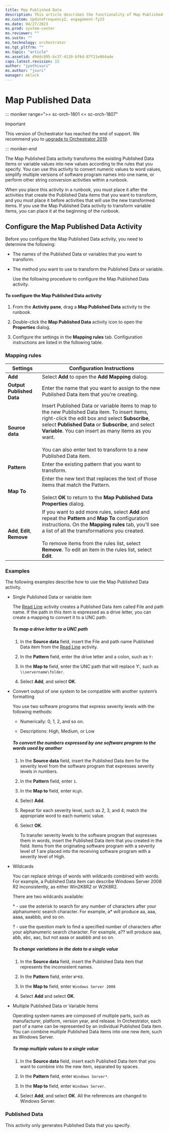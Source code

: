 ```yaml
---
title: Map Published Data
description: This article describes the functionality of Map Published Data activity.
ms.custom: UpdateFrequency2, engagement-fy23
ms.date: 04/27/2023
ms.prod: system-center
ms.reviewer: ""
ms.suite: ""
ms.technology: orchestrator
ms.tgt_pltfrm: ""
ms.topic: "article"
ms.assetid: d9ddc895-bc37-4139-bf6d-87f21e064ade
caps.latest.revision: 15
author: "jyothisuri"
ms.author: "jsuri"
manager: mkluck
---
```

# Map Published Data

::: moniker range=">= sc-orch-1801 <= sc-orch-1807"

> [!IMPORTANT]
>
> This version of Orchestrator has reached the end of support. We recommend you to [upgrade to Orchestrator 2019](../index.yml).

::: moniker-end

The Map Published Data activity transforms the existing Published Data items or variable values into new values according to the rules that you specify. You can use this activity to convert numeric values to word values, simplify multiple versions of software program names into one name, or perform other string conversion activities within a runbook.  

 When you place this activity in a runbook, you must place it after the activities that create the Published Data items that you want to transform, and you must place it before activities that will use the new transformed items. If you use the Map Published Data activity to transform variable items, you can place it at the beginning of the runbook.  

## Configure the Map Published Data Activity  
 Before you configure the Map Published Data activity, you need to determine the following:  

- The names of the Published Data or variables that you want to transform.  

- The method you want to use to transform the Published Data or variable.  

  Use the following procedure to configure the Map Published Data activity.  

#### To configure the Map Published Data activity  

1.  From the **Activity pane**, drag a **Map Published Data** activity to the runbook.  

2.  Double-click the **Map Published Data** activity icon to open the **Properties** dialog.  

3.  Configure the settings in the **Mapping rules** tab. Configuration instructions are listed in the following table.  

### Mapping rules  

|Settings|Configuration Instructions|  
|--------------|--------------------------------|  
|**Add**|Select **Add** to open the **Add Mapping** dialog.|  
|**Output Published Data**|Enter the name that you want to assign to the new Published Data item that you're creating.|  
|**Source data**|Insert Published Data or variable items to map to the new Published Data item. To insert items, right-click the edit box and select **Subscribe**, select **Published Data** or **Subscribe**, and select **Variable**. You can insert as many items as you want.<br /><br /> You can also enter text to transform to a new Published Data item.|  
|**Pattern**|Enter the existing pattern that you want to transform.|  
|**Map To**|Enter the new text that replaces the text of those items that match the Pattern.<br /><br /> Select **OK** to return to the **Map Published Data Properties** dialog.|  
|**Add**, **Edit**, **Remove**|If you want to add more rules, select **Add** and repeat the **Pattern** and **Map To** configuration instructions. On the **Mapping rules** tab, you'll see a list of all the transformations you created.<br /><br /> To remove items from the rules list, select **Remove**. To edit an item in the rules list, select **Edit**.|  

### Examples  
 The following examples describe how to use the Map Published Data activity.  

- Single Published Data or variable item  

   The [Read Line](read-line.md) activity creates a Published Data item called File and path name. If the path in this item is expressed as a drive letter, you can create a mapping to convert it to a UNC path.  

  ##### To map a drive letter to a UNC path  

  1.  In the **Source data** field, insert the File and path name Published Data item from the [Read Line](read-line.md) activity.  

  2.  In the **Pattern** field, enter the drive letter and a colon, such as `Y:`  

  3.  In the **Map to** field, enter the UNC path that will replace Y:, such as `\\servername\folder`.  

  4.  Select **Add**, and select **OK**.  

- Convert output of one system to be compatible with another system’s formatting  

   You use two software programs that express severity levels with the following methods:  

  -   Numerically: 0, 1, 2, and so on.  

  -   Descriptions: High, Medium, or Low  

  ##### To convert the numbers expressed by one software program to the words used by another  

  1. In the **Source data** field, insert the Published Data item for the severity level from the software program that expresses severity levels in numbers.  

  2. In the **Pattern** field, enter `1`.  

  3. In the **Map to** field, enter `High`.  

  4. Select **Add**.  

  5. Repeat for each severity level, such as 2, 3, and 4; match the appropriate word to each numeric value.  

  6. Select **OK**.  

     To transfer severity levels to the software program that expresses them in words, insert the Published Data item that you created in the field. Items from the originating software program with a severity level of 1 are placed into the receiving software program with a severity level of High.  

- Wildcards  

   You can replace strings of words with wildcards combined with words. For example, a Published Data item can describe Windows Server 2008 R2 inconsistently, as either Win2K8R2 or W2K8R2.  

   There are two wildcards available:  

   \* - use the asterisk to search for any number of characters after your alphanumeric search character. For example, a* will produce aa, aaa, aaaa, aaabbb, and so on.  

   ? - use the question mark to find a specified number of characters after your alphanumeric search character. For example, a?? will produce aaa, abb, abc, aac, but not aaaa or aaabbb and so on.  

  ##### To change variations in the data to a single value  

  1.  In the **Source data** field, insert the Published Data item that represents the inconsistent names.  

  2.  In the **Pattern** field, enter `W*K8`.  

  3.  In the **Map to** field, enter `Windows Server 2008`  

  4.  Select **Add** and select **OK**.  

- Multiple Published Data or Variable Items  

   Operating system names are composed of multiple parts, such as manufacturer, platform, version year, and release. In Orchestrator, each part of a name can be represented by an individual Published Data item. You can combine multiple Published Data items into one new item, such as Windows Server.  

  ##### To map multiple values to a single value  

  1.  In the **Source data** field, insert each Published Data item that you want to combine into the new item, separated by spaces.  

  2.  In the **Pattern** field, enter `Windows Server*`.  

  3.  In the **Map to** field, enter `Windows Server`.  

  4.  Select **Add**, and select **OK**. All the references are changed to Windows Server.  

### Published Data  
 This activity only generates Published Data that you specify.